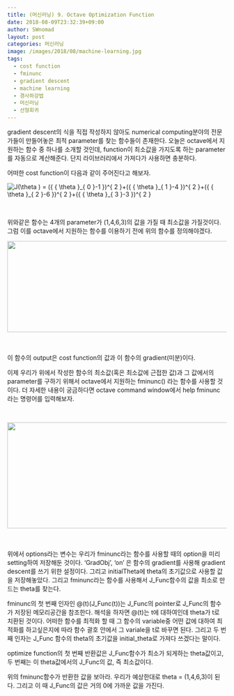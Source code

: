 ```yaml
---
title: (머신러닝) 9. Octave Optimization Function
date: 2018-08-09T23:32:39+09:00
author: SWnomad
layout: post
categories: 머신러닝
image: /images/2018/08/machine-learning.jpg
tags:
  - cost function
  - fminunc
  - gradient descent
  - machine learning
  - 경사하강법
  - 머신러닝
  - 선형회귀
---
```

gradient descent의 식을 직접 작성하지 않아도 numerical computing분야의 전문가들이 만들어놓은 최적 parameter를 찾는 함수들이 존재한다. 오늘은 octave에서 지원하는 함수 중 하나를 소개할 것인데, function이 최소값을 가지도록 하는 parameter를 자동으로 계산해준다. 단지 라이브러리에서 가져다가 사용하면 충분하다.

어떠한 cost function이 다음과 같이 주어진다고 해보자.

<img src="https://latex.codecogs.com/gif.latex?J(\theta&space;)&space;=&space;({&space;{&space;\theta&space;}_{&space;0&space;}-1&space;})^{&space;2&space;}+({&space;{&space;\theta&space;}_{&space;1&space;}-4&space;})^{&space;2&space;}+({&space;{&space;\theta&space;}_{&space;2&space;}-6&space;})^{&space;2&space;}+({&space;{&space;\theta&space;}_{&space;3&space;}-3&space;})^{&space;2&space;}" alt="J(\theta ) = ({ { \theta }_{ 0 }-1 })^{ 2 }+({ { \theta }_{ 1 }-4 })^{ 2 }+({ { \theta }_{ 2 }-6 })^{ 2 }+({ { \theta }_{ 3 }-3 })^{ 2 }" align="absmiddle" /> 

&nbsp;

위와같은 함수는 4개의 parameter가 (1,4,6,3)의 값을 가질 때 최소값을 가질것이다. 그럼 이를 octave에서 지원하는 함수를 이용하기 전에 위의 함수를 정의해야겠다.

<img class="aligncenter size-full wp-image-363" src="/images/2018/08/no-name-13.png" alt="" width="717" height="209" srcset="/images/2018/08/no-name-13.png 717w, /images/2018/08/no-name-13-300x87.png 300w" sizes="(max-width: 717px) 100vw, 717px" /> 

&nbsp;

이 함수의 output은 cost function의 값과 이 함수의 gradient(미분)이다.

이제 우리가 위에서 작성한 함수의 최소값(혹은 최소값에 근접한 값)과 그 값에서의 parameter를 구하기 위해서 octave에서 지원하는 fminunc() 라는 함수를 사용할 것이다. 더 자세한 내용이 궁금하다면 octave command window에서 help fminunc 라는 명령어를 입력해보자.

&nbsp;

<img class="aligncenter size-full wp-image-366" src="/images/2018/08/no-name-15.png" alt="" width="693" height="243" srcset="/images/2018/08/no-name-15.png 693w, /images/2018/08/no-name-15-300x105.png 300w" sizes="(max-width: 693px) 100vw, 693px" /> 

&nbsp;

위에서 options라는 변수는 우리가 fminunc라는 함수를 사용할 때의 option을 미리 setting하여 저장해둔 것이다. &#8216;GradObj&#8217;, &#8216;on&#8217; 은 함수의 gradient를 사용해 gradient descent를 쓰기 위한 설정이다. 그리고 initialTheta에 theta의 초기값으로 사용할 값을 저장해놓았다. 그리고 fminunc라는 함수를 사용해서 J_Func함수의 값을 최소로 만드는 theta를 찾는다.

fminunc의 첫 번째 인자인 @(t)(J\_Func(t))는 J\_Func의 pointer로 J\_Func의 함수가 저장된 메모리공간을 참조한다. 해석을 하자면 @(t)는 t에 대하여인데 theta가 t로 치환된 것이다. 어떠한 함수를 최적화 할 때 그 함수의 variable중 어떤 값에 대하여 최적화를 하고싶은지에 따라 함수 괄호 안에서 그 variale을 t로 바꾸면 된다. 그리고 두 번째 인자는 J\_Func 함수의 theta의 초기값을 initial_theta로 가져다 쓰겠다는 말이다.

optimize function의 첫 번째 반환값은 J\_Func함수가 최소가 되게하는 theta값이고, 두 번째는 이 theta값에서의 J\_Func의 값, 즉 최소값이다.

위의 fminunc함수가 반환한 값을 보아라. 우리가 예상한대로 theta = (1,4,6,3)이 된다. 그리고 이 때 J_Func의 값은 거의 0에 가까운 값을 가진다.
